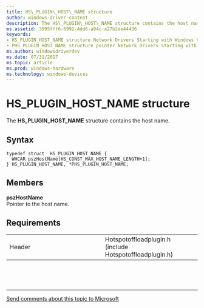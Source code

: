 ```yaml
---
title: HS\_PLUGIN\_HOST\_NAME structure
author: windows-driver-content
description: The HS\_PLUGIN\_HOST\_NAME structure contains the host name.
ms.assetid: 3995fff6-6992-4dd6-a94c-a27b2ee44436
keywords: 
- HS_PLUGIN_HOST_NAME structure Network Drivers Starting with Windows Vista
- PHS_PLUGIN_HOST_NAME structure pointer Network Drivers Starting with Windows Vista
ms.author: windowsdriverdev
ms.date: 07/31/2017 
ms.topic: article
ms.prod: windows-hardware
ms.technology: windows-devices
---
```


# HS\_PLUGIN\_HOST\_NAME structure


The **HS\_PLUGIN\_HOST\_NAME** structure contains the host name.

Syntax
------

```ManagedCPlusPlus
typedef struct _HS_PLUGIN_HOST_NAME {
  WHCAR pszHostName[HS_CONST_MAX_HOST_NAME_LENGTH+1];
} HS_PLUGIN_HOST_NAME, *PHS_PLUGIN_HOST_NAME;
```

Members
-------

**pszHostName**  
Pointer to the host name.

Requirements
------------

<table>
<colgroup>
<col width="50%" />
<col width="50%" />
</colgroup>
<tbody>
<tr class="odd">
<td><p>Header</p></td>
<td>Hotspotoffloadplugin.h (include Hotspotoffloadplugin.h)</td>
</tr>
</tbody>
</table>

 

 


--------------------
[Send comments about this topic to Microsoft](mailto:wsddocfb@microsoft.com?subject=Documentation%20feedback%20%5Bnetvista\netvista%5D:%20HS_PLUGIN_HOST_NAME%20structure%20%20RELEASE:%20%287/31/2017%29&body=%0A%0APRIVACY%20STATEMENT%0A%0AWe%20use%20your%20feedback%20to%20improve%20the%20documentation.%20We%20don't%20use%20your%20email%20address%20for%20any%20other%20purpose,%20and%20we'll%20remove%20your%20email%20address%20from%20our%20system%20after%20the%20issue%20that%20you're%20reporting%20is%20fixed.%20While%20we're%20working%20to%20fix%20this%20issue,%20we%20might%20send%20you%20an%20email%20message%20to%20ask%20for%20more%20info.%20Later,%20we%20might%20also%20send%20you%20an%20email%20message%20to%20let%20you%20know%20that%20we've%20addressed%20your%20feedback.%0A%0AFor%20more%20info%20about%20Microsoft's%20privacy%20policy,%20see%20http://privacy.microsoft.com/default.aspx. "Send comments about this topic to Microsoft")


